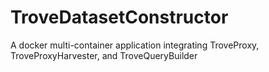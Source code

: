 # TroveDatasetConstructor
A docker multi-container application integrating TroveProxy, TroveProxyHarvester, and TroveQueryBuilder
